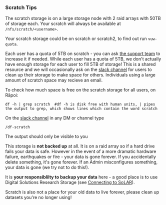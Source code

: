 ### Scratch Tips

The scratch storage is on a large storage node with 2 raid arrays with 50TB of storage each.  Your scratch will always be available at ```/nfs/scratch/<username>```.

Your scratch storage could be on scratch or scratch2, to find out run ```vuw-quota```.

Each user has a quota of 5TB on scratch - you can ask [the support team](../support.md) to increase it if needed.  While each user has a quota of 5TB, we don't actually have enough storage for each user to fill 5TB of storage!  This is a shared resource and we will occasionally ask on the [slack channel](https://uwrc.slack.com/) for users to clean up their storage to make space for others. Individuals using a large amount of scratch space may recieve an email.

To check how much space is free on the scratch storage for all users, on Rāpoi: 
```
df -h | grep scratch  #df -h is disk free with human units, | pipes the output to grep, which shows lines which contain the word scratch
```
On the [slack channel](https://uwrc.slack.com/) in any DM or channel type
```
/df-scratch 
```
The output should only be visible to you


This storage is **not backed up** at all.  It is on a raid array so if a hard drive fails your data is safe.  However in the event of a more dramatic hardware failure, earthquakes or fire - your data is gone forever.  If you accidentally delete something, it's gone forever. If an Admin misconfigures something, your data is gone (we try not to do this!).

It is **your responsiblilty to backup your data** here - a good place is to use Digital Solutions Research Storage (see [Connecting to SoLAR](external/solar_vuw.md)).

Scratch is also not a place for your old data to live forever, please clean up datasets you're no longer using!
